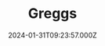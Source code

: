 ---
date: 2024-01-31T09:23:57.000Z
title: Greggs
latitude: 52.03845871640978
longitude: 0.7297656444440646
category: checkin
---